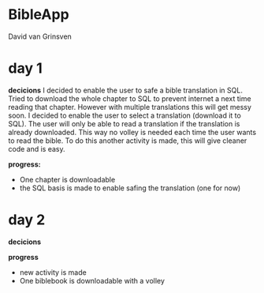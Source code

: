 # BibleApp
David van Grinsven


# day 1

__decicions__
I decided to enable the user to safe a bible translation in SQL. 
Tried to download the whole chapter to SQL to prevent internet a next time reading that chapter.
However with multiple translations this will get messy soon. 
I decided to enable the user to select a translation (download it to SQL). The user will only be able to read a translation if the translation is already downloaded.
This way no volley is needed each time the user wants to read the bible.
To do this another activity is made, this will give cleaner code and is easy.

__progress:__
* One chapter is downloadable 
* the SQL basis is made to enable safing the translation (one for now)



# day 2

__decicions__

__progress__
* new activity is made
* One biblebook is downloadable with a volley
